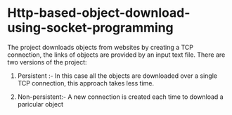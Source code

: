 # Http-based-object-download-using-socket-programming
The project downloads objects from websites by creating a TCP connection, the links of objects are provided by an input text file. 
There are two versions of the project:

1. Persistent :- In this case all the objects are downloaded over a single TCP connection, this approach takes less time.

2. Non-persistent:- A new connection is created each time to download a paricular object
